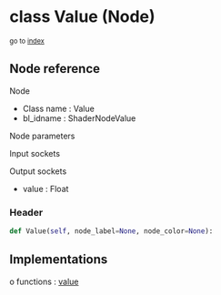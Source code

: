 # class Value (Node)

<sub>go to [index](/docs/index.md)</sub>

## Node reference

Node
 - Class name : Value
 - bl_idname : ShaderNodeValue

Node parameters

Input sockets

Output sockets
 - value : Float

### Header

``` python
def Value(self, node_label=None, node_color=None):
```

## Implementations

o functions : [value](/docs/Shader_classes/value.md)

